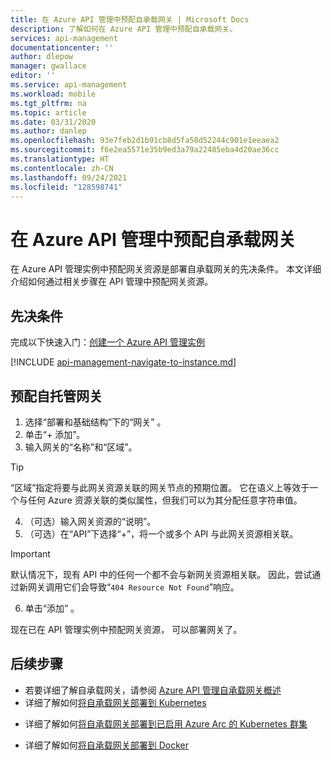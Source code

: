 ```yaml
---
title: 在 Azure API 管理中预配自承载网关 | Microsoft Docs
description: 了解如何在 Azure API 管理中预配自承载网关。
services: api-management
documentationcenter: ''
author: dlepow
manager: gwallace
editor: ''
ms.service: api-management
ms.workload: mobile
ms.tgt_pltfrm: na
ms.topic: article
ms.date: 03/31/2020
ms.author: danlep
ms.openlocfilehash: 93e7feb2d1b91cb8d5fa58d52244c901e1eeaea2
ms.sourcegitcommit: f6e2ea5571e35b9ed3a79a22485eba4d20ae36cc
ms.translationtype: HT
ms.contentlocale: zh-CN
ms.lasthandoff: 09/24/2021
ms.locfileid: "128598741"
---
```

# <a name="provision-a-self-hosted-gateway-in-azure-api-management"></a>在 Azure API 管理中预配自承载网关

在 Azure API 管理实例中预配网关资源是部署自承载网关的先决条件。 本文详细介绍如何通过相关步骤在 API 管理中预配网关资源。

## <a name="prerequisites"></a>先决条件

完成以下快速入门：[创建一个 Azure API 管理实例](get-started-create-service-instance.md)

[!INCLUDE [api-management-navigate-to-instance.md](../../includes/api-management-navigate-to-instance.md)]

## <a name="provision-a-self-hosted-gateway"></a>预配自托管网关

1. 选择“部署和基础结构”下的“网关” 。
2. 单击“+ 添加”。
3. 输入网关的“名称”和“区域”。 
> [!TIP]
> “区域”指定将要与此网关资源关联的网关节点的预期位置。 它在语义上等效于一个与任何 Azure 资源关联的类似属性，但我们可以为其分配任意字符串值。

4. （可选）输入网关资源的“说明”。
5. （可选）在“API”下选择“+”，将一个或多个 API 与此网关资源相关联。
> [!IMPORTANT]
> 默认情况下，现有 API 中的任何一个都不会与新网关资源相关联。 因此，尝试通过新网关调用它们会导致“`404 Resource Not Found`”响应。

6. 单击“添加” 。

现在已在 API 管理实例中预配网关资源， 可以部署网关了。

## <a name="next-steps"></a>后续步骤

* 若要详细了解自承载网关，请参阅 [Azure API 管理自承载网关概述](self-hosted-gateway-overview.md)
* 详细了解如何[将自承载网关部署到 Kubernetes](how-to-deploy-self-hosted-gateway-kubernetes.md)
- 详细了解如何[将自承载网关部署到已启用 Azure Arc 的 Kubernetes 群集](how-to-deploy-self-hosted-gateway-azure-arc.md)
* 详细了解如何[将自承载网关部署到 Docker](how-to-deploy-self-hosted-gateway-docker.md)
